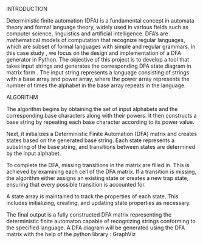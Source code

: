 INTRODUCTION

Deterministic finite automation (DFA) is a fundamental concept in automata theory and formal language theory, widely used in various fields such as computer science, linguistics and artificial intelligence. DFA’s are mathematical models of computation that recognize regular languages, which are subset of formal languages with simple and regular grammars.
In this case study ,  we focus on the design and implementation of a DFA generator in Python. The objective of this project is to develop a tool that takes input strings and generates the corresponding DFA state diagram in matrix form . The input string represents a language consisting of strings with a base array and power array, where the power array represents the number of times the alphabet in the base array repeats in the language.



ALGORITHM

The algorithm begins by obtaining the set of input alphabets and the corresponding base characters along with their powers. It then constructs a base string by repeating each base character according to its power value.

Next, it initializes a Deterministic Finite Automation (DFA) matrix and creates states based on the generated base string. Each state represents a substring of the base string, and transitions between states are determined by the input alphabet.

To complete the DFA, missing transitions in the matrix are filled in. This is achieved by examining each cell of the DFA matrix. If a transition is missing, the algorithm either assigns an existing state or creates a new trap state, ensuring that every possible transition is accounted for.

 A state array is maintained to track the properties of each state. This includes initializing, creating, and updating state properties as necessary.

The final output is a fully constructed DFA matrix representing the deterministic finite automaton capable of recognizing strings conforming to the specified language. A DFA diagram will be generated using the DFA matrix with the help of the python library : GraphViz

